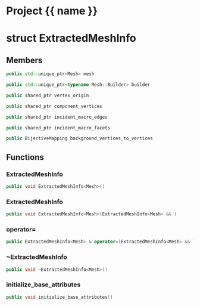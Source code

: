 <script setup>
import {useRoute} from 'vitepress'
const {path} = useRoute()
const tokens = path.split('/')
const words = tokens[2].split('-');
for (let i = 0; i < words.length; i++) {
    words[i] = words[i].charAt(0).toUpperCase() + words[i].slice(1);
    words[i] = words[i].replace('geode', 'Geode')
}
const name = words.join('-');
</script>
# Project {{ name }}

# struct ExtractedMeshInfo


## Members

```cpp
public std::unique_ptr<Mesh> mesh

```

```cpp
public std::unique_ptr<typename Mesh::Builder> builder

```

```cpp
public shared_ptr vertex_origin

```

```cpp
public shared_ptr component_vertices

```

```cpp
public shared_ptr incident_macro_edges

```

```cpp
public shared_ptr incident_macro_facets

```

```cpp
public BijectiveMapping background_vertices_to_vertices

```



## Functions

### ExtractedMeshInfo

```cpp
public void ExtractedMeshInfo<Mesh>()
```


### ExtractedMeshInfo

```cpp
public void ExtractedMeshInfo<Mesh>(ExtractedMeshInfo<Mesh> && )
```


### operator=

```cpp
public ExtractedMeshInfo<Mesh> & operator=(ExtractedMeshInfo<Mesh> && )
```


### ~ExtractedMeshInfo

```cpp
public void ~ExtractedMeshInfo<Mesh>()
```


### initialize_base_attributes

```cpp
public void initialize_base_attributes()
```




